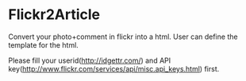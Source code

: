 Flickr2Article
==============

Convert your photo+comment in flickr into a html. User can define the template for the html.

Please fill your userid(http://idgettr.com/) and API key(http://www.flickr.com/services/api/misc.api_keys.html) first.


